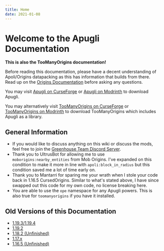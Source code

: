 ```yaml
---
title: Home
date: 2021-01-08
---
```


# Welcome to the Apugli Documentation
**This is also the TooManyOrigins documentation!**

Before reading this documentation, please have a decent understanding of Apoli/Origins datapacking as this has information that builds from there.
Read up on the [Origins Documentation](https://origins.readthedocs.io/en/latest/) before asking any questions.

You may visit [Apugli on CurseForge](https://www.curseforge.com/minecraft/mc-mods/apugli) or [Apugli on Modrinth](https://modrinth.com/mod/apugli) to download Apugli.

You may alternatively visit [TooManyOrigins on CurseForge](https://www.curseforge.com/minecraft/mc-mods/toomanyorigins) or [TooManyOrigins on Modrinth](https://modrinth.com/mod/toomanyorigins) to download TooManyOrigins which includes Apugli as a library.

## General Information
* If you would like to discuss anything on this wiki or discuss the mods, feel free to join the [Greenhouse Team Discord Server](https://discord.greenhouseteam.dev).
* Thank you to UltrusBot for allowing me to use `moborigins:nearby_entities` from Mob Origins. I've expanded on this condition to make it more in line with `apoli:block_in_radius` but this condition saved me a lot of time early on.
* Thank you to Mantarri for sparing me your wrath when I stole your code back in 1.16.5 CursedOrigins. Similar to what's stated above, I have since swapped out this code for my own code, no license breaking here.
* You are able to use the `ope` namespace for any Apugli powers. This is also true for `toomanyorigins` if you have it installed.

## Old Versions of this Documentation
* [1.19.3/1.19.4](https://apugli.readthedocs.io/en/1.19.3-1.19.4/)
* [1.19.2](https://apugli.readthedocs.io/en/1.19.2/)
* [1.18.2 (Unfinished)](https://apugli.readthedocs.io/en/1.18.x/)
* [1.17.x](https://apugli.readthedocs.io/en/1.17.x/)
* [1.16.5 (Unfinished)](https://apugli.readthedocs.io/en/1.16.5/)